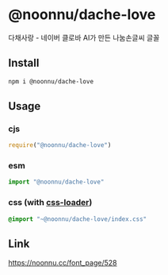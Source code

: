 # @noonnu/dache-love
다채사랑 - 네이버 클로바 AI가 만든 나눔손글씨 글꼴

## Install
```sh
npm i @noonnu/dache-love
```
## Usage
### cjs
```js
require("@noonnu/dache-love")
```
### esm
```js
import "@noonnu/dache-love"
```
### css (with [css-loader](https://github.com/webpack-contrib/css-loader))
```css
@import "~@noonnu/dache-love/index.css"
```

## Link
https://noonnu.cc/font_page/528